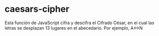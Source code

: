 # caesars-cipher
Esta función de JavaScript cifra y descifra el Cifrado César, en el cual las letras se desplazan 13 lugares en el abecedario. Por ejemplo, A&lt;->N
